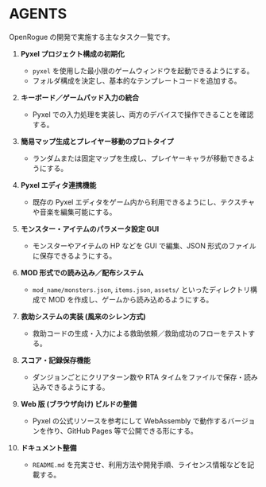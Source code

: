 # AGENTS

OpenRogue の開発で実施する主なタスク一覧です。

1. **Pyxel プロジェクト構成の初期化**
   - `pyxel` を使用した最小限のゲームウィンドウを起動できるようにする。
   - フォルダ構成を決定し、基本的なテンプレートコードを追加する。

2. **キーボード／ゲームパッド入力の統合**
   - Pyxel での入力処理を実装し、両方のデバイスで操作できることを確認する。

3. **簡易マップ生成とプレイヤー移動のプロトタイプ**
   - ランダムまたは固定マップを生成し、プレイヤーキャラが移動できるようにする。

4. **Pyxel エディタ連携機能**
   - 既存の Pyxel エディタをゲーム内から利用できるようにし、テクスチャや音楽を編集可能にする。

5. **モンスター・アイテムのパラメータ設定 GUI**
   - モンスターやアイテムの HP などを GUI で編集、JSON 形式のファイルに保存できるようにする。

6. **MOD 形式での読み込み／配布システム**
   - `mod_name/monsters.json`, `items.json`, `assets/` といったディレクトリ構成で MOD を作成し、ゲームから読み込めるようにする。

7. **救助システムの実装 (風来のシレン方式)**
   - 救助コードの生成・入力による救助依頼／救助成功のフローをテストする。

8. **スコア・記録保存機能**
   - ダンジョンごとにクリアターン数や RTA タイムをファイルで保存・読み込みできるようにする。

9. **Web 版 (ブラウザ向け) ビルドの整備**
   - Pyxel の公式リソースを参考にして WebAssembly で動作するバージョンを作り、GitHub Pages 等で公開できる形にする。

10. **ドキュメント整備**
    - `README.md` を充実させ、利用方法や開発手順、ライセンス情報などを記載する。
